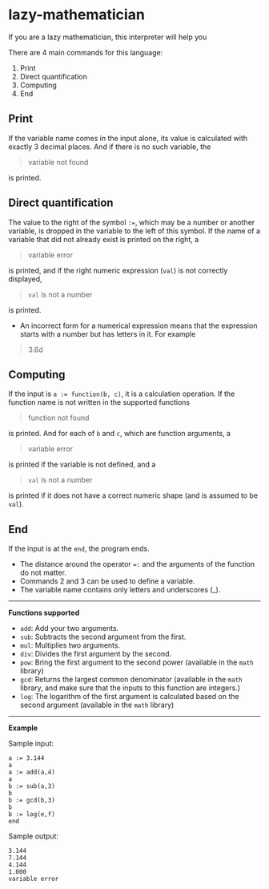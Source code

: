 # lazy-mathematician

If you are a lazy mathematician, this interpreter will help you

There are 4 main commands for this language:

 1. Print
 2. Direct quantification
 3. Computing
 4. End

## Print

If the variable name comes in the input alone, its value is calculated with exactly 3 decimal places. And if there is no such variable, the 

> variable not found

 is printed.

## Direct quantification

The value to the right of the symbol `:=`, which may be a number or another variable, is dropped in the variable to the left of this symbol. If the name of a variable that did not already exist is printed on the right, a 

> variable error

 is printed, and if the right numeric expression (`val`) is not correctly displayed, 

> `val` is not a number

 is printed.

 - An incorrect form for a numerical expression means that the
   expression starts with a number but has letters in it. For example
   
> 3.6d

## Computing

If the input is `a := function(b, c)`, it is a calculation operation. If the function name is not written in the supported functions 

> function not found

 is printed. And for each of `b` and `c`, which are function arguments, a 

> variable error

 is printed if the variable is not defined, and a 

> `val` is not a number

 is printed if it does not have a correct numeric shape (and is assumed to be `val`).
 
## End

If the input is at the `end`, the program ends.

 - The distance around the operator `=:` and the arguments of the function do not matter.
 - Commands 2 and 3 can be used to define a variable.
 - The variable name contains only letters and underscores (_).

---

**Functions supported**

 -  `add`: Add your two arguments.
 - `sub`: Subtracts the second argument from the first.
 - `mul`: Multiplies two arguments.
 - `div`: Divides the first argument by the second.
 - `pow`: Bring the first argument to the second power (available in the `math` library)
 - `gcd`: Returns the largest common denominator (available in the `math` library, and make sure that the inputs to this function are integers.)
 - `log`: The logarithm of the first argument is calculated based on the second argument (available in the `math` library)
 
 ---
 
**Example**

Sample input:

```undefined
a := 3.144
a
a := add(a,4)
a
b := sub(a,3)
b
b := gcd(b,3)
b
b := log(e,f)
end
```

Sample output:
```undefined
3.144
7.144
4.144
1.000
variable error
```
